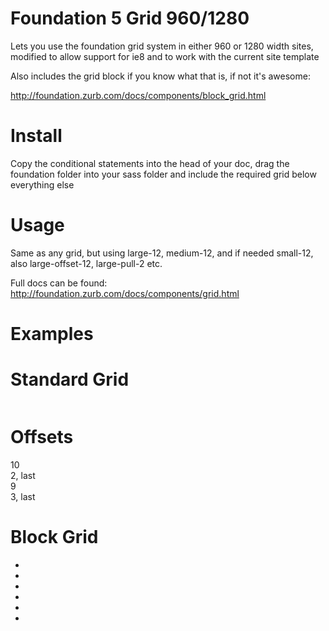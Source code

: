 Foundation 5 Grid 960/1280
====================

Lets you use the foundation grid system in either 960 or 1280 width sites, modified to allow support for ie8 and to work with the current site template

Also includes the grid block if you know what that is, if not it's awesome:

http://foundation.zurb.com/docs/components/block_grid.html

Install
=======

Copy the conditional statements into the head of your doc, drag the foundation folder into your sass folder and include the required grid below everything else

Usage
=====

Same as any grid, but using large-12, medium-12, and if needed small-12, also large-offset-12, large-pull-2 etc.

Full docs can be found: http://foundation.zurb.com/docs/components/grid.html


Examples
=======


Standard Grid
=======
<div class="row">
  <div class="large-4 medium-4 columns">
    <div class="sidebar"></div>
  </div>
  <div class="large-8 medium-8 columns">
    <div class="main"></div>
  </div>
</div>


Offsets
=======
<div class="row">
  <div class="small-10 small-push-2 columns">10</div>
  <div class="small-2 small-pull-10 columns">2, last</div>
</div>
<div class="row">
  <div class="large-9 large-push-3 columns">9</div>
  <div class="large-3 large-pull-9 columns">3, last</div>
</div>

Block Grid
=======
<ul class="small-block-grid-2 medium-block-grid-3 large-block-grid-4">
  <li><!-- Your content goes here --></li>
  <li><!-- Your content goes here --></li>
  <li><!-- Your content goes here --></li>
  <li><!-- Your content goes here --></li>
  <li><!-- Your content goes here --></li>
  <li><!-- Your content goes here --></li>
</ul>

